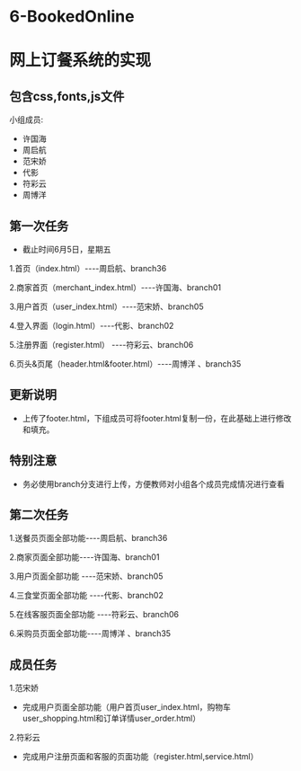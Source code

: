 # 6-BookedOnline
# 网上订餐系统的实现
## 包含css,fonts,js文件

小组成员:

- 许国海
- 周启航
- 范宋娇
- 代影
- 符彩云
- 周博洋

## 第一次任务

* 截止时间6月5日，星期五

1.首页（index.html）----周启航、branch36

2.商家首页（merchant_index.html）----许国海、branch01

3.用户首页（user_index.html）----范宋娇、branch05

4.登入界面（login.html）----代影、branch02

5.注册界面（register.html） ----符彩云、branch06

6.页头&页尾（header.html&footer.html）----周博洋 、branch35

## 更新说明

* 上传了footer.html，下组成员可将footer.html复制一份，在此基础上进行修改和填充。

## 特别注意
* 务必使用branch分支进行上传，方便教师对小组各个成员完成情况进行查看

## 第二次任务

1.送餐员页面全部功能----周启航、branch36

2.商家页面全部功能----许国海、branch01

3.用户页面全部功能 ----范宋娇、branch05

4.三食堂页面全部功能 ----代影、branch02

5.在线客服页面全部功能 ----符彩云、branch06

6.采购员页面全部功能----周博洋 、branch35

## 成员任务
1.范宋娇

* 完成用户页面全部功能（用户首页user_index.html，购物车user_shopping.html和订单详情user_order.html）

2.符彩云

* 完成用户注册页面和客服的页面功能（register.html,service.html）



 